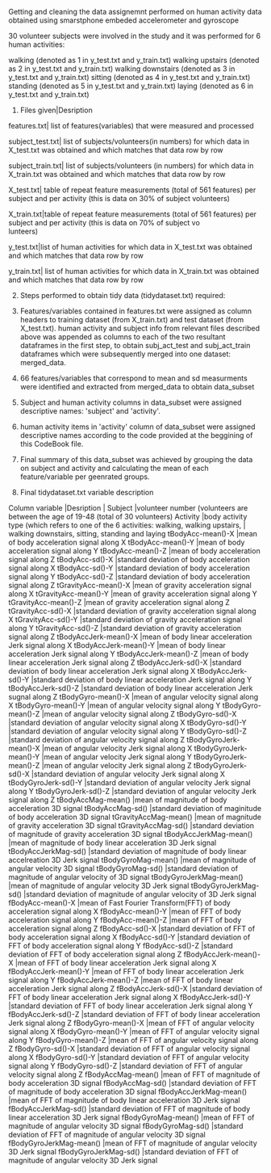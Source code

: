 Getting and cleaning the data assignemnt performed on human activity data obtained using smarstphone embeded accelerometer and gyroscope 

30 volunteer subjects were involved in the study and it was performed for 6 human activities:

walking  (denoted as 1 in y_test.txt and y_train.txt)
walking upstairs  (denoted as 2 in  y_test.txt and y_train.txt)
walking downstairs  (denoted as 3 in y_test.txt and y_train.txt)
sitting  (denoted as 4 in y_test.txt and y_train.txt)
standing  (denoted as 5 in y_test.txt and y_train.txt)
laying  (denoted as 6 in y_test.txt and y_train.txt)

1. Files given|Desription

features.txt| list of features(variables) that were measured and processed 

subject_test.txt| list of subjects/volunteers(in numbers) for which data in X_test.txt was obtained and which matches that data row by row  

subject_train.txt| list of subjects/volunteers (in numbers) for which data in  X_train.txt was obtained and which matches that data row by row

X_test.txt| table of repeat feature measurements (total of 561 features) per subject and per activity (this is data on 30% of subject volunteers)

X_train.txt|table of repeat feature measurements (total of 561 features) per subject and per activity (this is data on 70% of subject vo\
lunteers)

y_test.txt|list of human activities for which data in X_test.txt was obtained and which matches that data row by row


y_train.txt| list of human activities for which data in X_train.txt was obtained and which matches that data row by row



2. Steps performed to obtain tidy data (tidydataset.txt) required:

 
 1. Features/variables contained in features.txt were assigned as column headers to training dataset (from  X_train.txt) and test dataset (from X_test.txt). human activity and subject info from relevant files described above was appended as columns to each of the two resultant dataframes in the first step, to obtain subj_act_test and subj_act_train dataframes which were subsequently merged into one dataset: merged_data.
 2. 66 features/variables that correspond to mean and sd measurments were identified and extracted from merged_data to obtain data_subset
 3. Subject and human activity columns in data_subset were assigned descriptive names: 'subject' and 'activity'.
 4. human activity items in 'activity' column of data_subset were assigned descriptive names according to the code provided at the beggining of this CodeBook file.
 5. Final summary of this data_subset was achieved by grouping the data on subject and activity and calculating the mean of each feature/variable per geenrated groups.   



3. Final tidydataset.txt variable description

Column variable	        |Desription
                        |
Subject		        |volunteer number (volunteers are between the age of 19-48 (total of 30 volunteers)
Activity	        |body activity type (which refers to one of the  6 activities: walking, walking upstairs,
                        | walking downstairs, sitting, standing and laying
tBodyAcc-mean()-X       |mean of body acceleration signal along X
tBodyAcc-mean()-Y       |mean of body acceleration signal along Y
tBodyAcc-mean()-Z       |mean of body acceleration signal along Z
tBodyAcc-sd()-X	        |standard deviation of body acceleration signal along X
tBodyAcc-sd()-Y	        |standard deviation of body acceleration signal along Y
tBodyAcc-sd()-Z	        |standard deviation of body acceleration signal along Z
tGravityAcc-mean()-X    |mean of gravity acceleration signal along X
tGravityAcc-mean()-Y    |mean of gravity acceleration signal along Y
tGravityAcc-mean()-Z    |mean of gravity acceleration signal along Z
tGravityAcc-sd()-X      |standard deviation of gravity acceleration signal along  X
tGravityAcc-sd()-Y      |standard deviation of gravity acceleration signal along  Y
tGravityAcc-sd()-Z      |standard deviation of gravity acceleration signal along  Z
tBodyAccJerk-mean()-X   |mean of body linear acceleration Jerk signal along X
tBodyAccJerk-mean()-Y   |mean of body linear acceleration Jerk signal along Y
tBodyAccJerk-mean()-Z   |mean of body linear acceleration Jerk signal along Z
tBodyAccJerk-sd()-X     |standard deviation of body linear acceleration Jerk signal along X
tBodyAccJerk-sd()-Y     |standard deviation of body linear acceleration Jerk signal along Y
tBodyAccJerk-sd()-Z     |standard deviation of body linear acceleration Jerk sugnal along Z
tBodyGyro-mean()-X      |mean of angular velocity signal along X
tBodyGyro-mean()-Y      |mean of angular velocity signal along Y
tBodyGyro-mean()-Z      |mean of angular velocity signal along Z
tBodyGyro-sd()-X        |standard deviation of angular velocity signal along X
tBodyGyro-sd()-Y        |standard deviation of angular velocity signal along Y
tBodyGyro-sd()-Z        |standard deviation of angular velocity signal along Z
tBodyGyroJerk-mean()-X  |mean of angular velocity Jerk signal along X
tBodyGyroJerk-mean()-Y  |mean of angular velocity Jerk signal along Y
tBodyGyroJerk-mean()-Z  |mean of angular velocity Jerk signal along Z
tBodyGyroJerk-sd()-X    |standard deviation of angular velocity Jerk signal along X
tBodyGyroJerk-sd()-Y    |standard deviation of angular velocity Jerk signal along Y
tBodyGyroJerk-sd()-Z    |standard deviation of angular velocity Jerk signal along Z
tBodyAccMag-mean()      |mean of magnitude of body acceleration 3D  signal
tBodyAccMag-sd()        |standard deviation of maginitude of body acceleration 3D signal
tGravityAccMag-mean()   |mean of magnitude of gravity acceleration 3D signal
tGravityAccMag-sd()     |standard deviation of magnitude of gravity acceleration 3D signal
tBodyAccJerkMag-mean()  |mean of magnitude of body linear acceleration 3D Jerk signal
tBodyAccJerkMag-sd()    |standard deviation of magnitude of body linear accelreation 3D Jerk signal
tBodyGyroMag-mean()     |mean of magnitude of angular velocity 3D  signal
tBodyGyroMag-sd()       |standard deviation of magnitude of angular velocity of 3D signal
tBodyGyroJerkMag-mean() |mean of magnitude of angular velocity 3D Jerk signal
tBodyGyroJerkMag-sd()   |standard deviation of magnitude of angular velocity of	 3D Jerk signal
fBodyAcc-mean()-X       |mean of Fast Fourier Transform(FFT) of body acceleration signal along X 
fBodyAcc-mean()-Y       |mean of FFT	of body	acceleration signal along Y
fBodyAcc-mean()-Z       |mean of FFT	of body	acceleration signal along Z
fBodyAcc-sd()-X         |standard deviation of FFT of body	acceleration signal along X
fBodyAcc-sd()-Y         |standard deviation of FFT of body	acceleration signal along Y
fBodyAcc-sd()-Z         |standard deviation of FFT of body	acceleration signal along Z
fBodyAccJerk-mean()-X   |mean of FFT	 of body linear acceleration Jerk signal along X
fBodyAccJerk-mean()-Y   |mean of FFT  of body linear acceleration Jerk signal along Y
fBodyAccJerk-mean()-Z   |mean of FFT  of body linear acceleration Jerk signal along Z
fBodyAccJerk-sd()-X     |standard deviation of FFT  of body linear acceleration Jerk signal along X
fBodyAccJerk-sd()-Y     |standard deviation of FFT  of body linear acceleration Jerk signal along Y
fBodyAccJerk-sd()-Z     |standard deviation of FFT  of body linear acceleration Jerk signal along Z
fBodyGyro-mean()-X      |mean of FFT  of angular velocity signal along X
fBodyGyro-mean()-Y      |mean of FFT  of angular velocity signal along Y
fBodyGyro-mean()-Z      |mean of FFT  of angular velocity signal along Z
fBodyGyro-sd()-X        |standard deviation of FFT  of angular velocity signal along X
fBodyGyro-sd()-Y        |standard deviation of FFT  of angular velocity signal along Y
fBodyGyro-sd()-Z        |standard deviation of FFT  of angular velocity signal along Z
fBodyAccMag-mean()      |mean of FFT  of magnitude of body acceleration 3D signal
fBodyAccMag-sd()        |standard deviation of FFT  of magnitude of body acceleration 3D signal 
fBodyAccJerkMag-mean()  |mean of FFT  of magnitude of body linear acceleration 3D Jerk signal
fBodyAccJerkMag-sd()    |standard deviation of FFT  of magnitude of body linear acceleration 3D Jerk signal
fBodyGyroMag-mean()     |mean of FFT of magnitude of angular velocity 3D  signal
fBodyGyroMag-sd()       |standard deviation of FFT of magnitude of angular velocity 3D  signal
fBodyGyroJerkMag-mean() |mean of FFT of magnitude of angular velocity 3D Jerk signal
fBodyGyroJerkMag-sd()   |standard deviation of FFT of magnitude of angular velocity 3D Jerk signal

